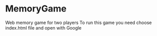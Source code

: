 # MemoryGame
Web memory game for two players
To run this game you need choose index.html file and open with Google
